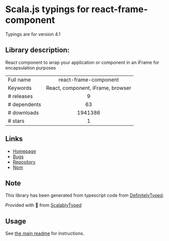 
# Scala.js typings for react-frame-component

Typings are for version 4.1

## Library description:
React component to wrap your application or component in an iFrame for encapsulation purposes

|                    |                 |
| ------------------ | :-------------: |
| Full name          | react-frame-component |
| Keywords           | React, component, iFrame, browser |
| # releases         | 9 |
| # dependents       | 63 |
| # downloads        | 1941386 |
| # stars            | 1 |

## Links
- [Homepage](https://github.com/ryanseddon/react-frame-component)
- [Bugs](https://github.com/ryanseddon/react-frame-component/issues)
- [Repository](https://github.com/ryanseddon/react-frame-component)
- [Npm](https://www.npmjs.com/package/react-frame-component)
    


## Note
This library has been generated from typescript code from [DefinitelyTyped](https://definitelytyped.org).

Provided with :purple_heart: from [ScalablyTyped](https://github.com/oyvindberg/ScalablyTyped)

## Usage
See [the main readme](../../readme.md) for instructions.


